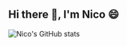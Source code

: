 ## Hi there 👋, I'm Nico 😄

<!--
**ngvior18/ngvior18** is a ✨ _special_ ✨ repository because its `README.md` (this file) appears on your GitHub profile.

Here are some ideas to get you started:

- 🔭 System Analyst, currenly working as Functional Analyst
- 🌱 I’m currently learning ...
- 👯 I’m looking to collaborate on ...
- 🤔 I’m looking for help with ...
- 💬 Ask me about ...
- 📫 How to reach me: ...
- Pronouns: ...
- ⚡ Fun fact: ...
-->
![Nico's GitHub stats](https://github-readme-stats.vercel.app/api?username=ngvior18&show_icons=true&theme=radical)
